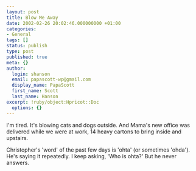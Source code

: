 ```yaml
---
layout: post
title: Blow Me Away
date: 2002-02-26 20:02:46.000000000 +01:00
categories:
- General
tags: []
status: publish
type: post
published: true
meta: {}
author:
  login: shanson
  email: papascott-wp@gmail.com
  display_name: PapaScott
  first_name: Scott
  last_name: Hanson
excerpt: !ruby/object:Hpricot::Doc
  options: {}
---
```

<p>I'm tired. It's blowing cats and dogs outside. And Mama's new office was delivered while we were at work, 14 heavy cartons to bring inside and upstairs.</p>
<p>Christopher's 'word' of the past few days is 'ohta' (or sometimes 'ohda'). He's saying it repeatedly. I keep asking, 'Who is ohta?' But he never answers.</p>
